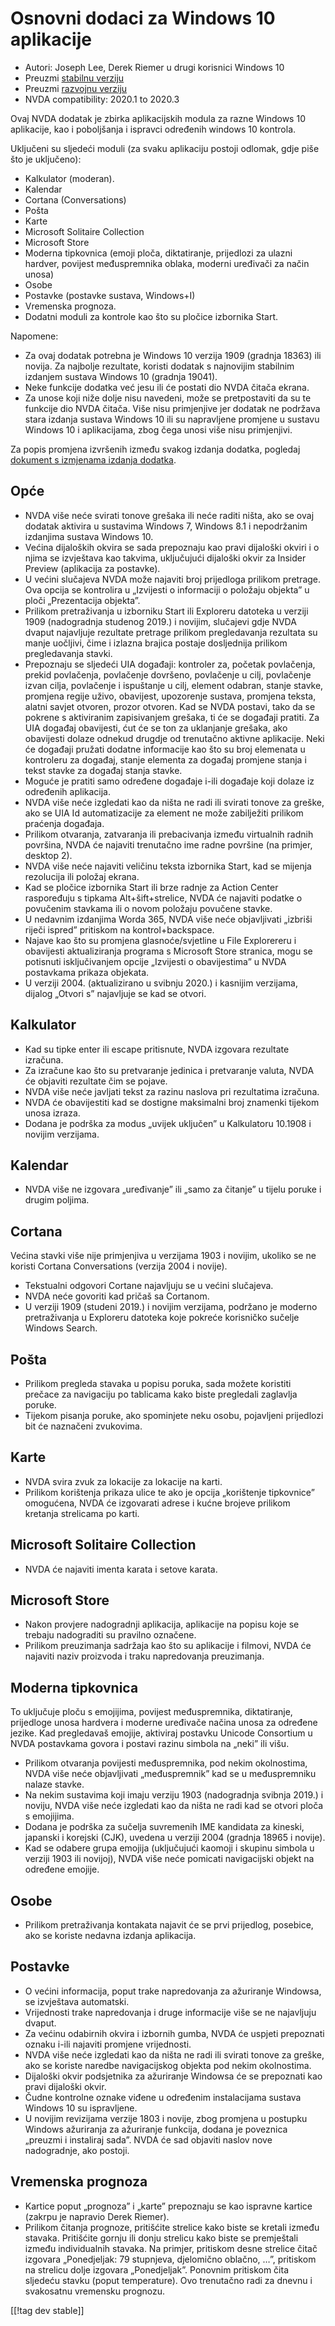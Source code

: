 # Osnovni dodaci za Windows 10 aplikacije #

* Autori: Joseph Lee, Derek Riemer u drugi korisnici Windows 10
* Preuzmi [stabilnu verziju][1]
* Preuzmi [razvojnu verziju][2]
* NVDA compatibility: 2020.1 to 2020.3

Ovaj NVDA dodatak je zbirka aplikacijskih modula za razne Windows 10
aplikacije, kao i poboljšanja i ispravci određenih windows 10 kontrola.

Uključeni su sljedeći moduli (za svaku aplikaciju postoji odlomak, gdje piše
što je uključeno):

* Kalkulator (moderan).
* Kalendar
* Cortana (Conversations)
* Pošta
* Karte
* Microsoft Solitaire Collection
* Microsoft Store
* Moderna tipkovnica (emoji ploča, diktatiranje, prijedlozi za ulazni
  hardver, povijest međuspremnika oblaka, moderni uređivači za način unosa)
* Osobe
* Postavke (postavke sustava, Windows+I)
* Vremenska prognoza.
* Dodatni moduli za kontrole kao što su pločice izbornika Start.

Napomene:

* Za ovaj dodatak potrebna je Windows 10 verzija 1909 (gradnja 18363) ili
  novija. Za najbolje rezultate, koristi dodatak s najnovijim stabilnim
  izdanjem sustava Windows 10 (gradnja 19041).
* Neke funkcije dodatka već jesu ili će postati dio NVDA čitača ekrana.
* Za unose koji niže dolje nisu navedeni, može se pretpostaviti da su te
  funkcije dio NVDA čitača. Više nisu primjenjive jer dodatak ne podržava
  stara izdanja sustava Windows 10 ili su napravljene promjene u sustavu
  Windows 10 i aplikacijama, zbog čega unosi više nisu primjenjivi.

Za popis promjena izvršenih između svakog izdanja dodatka, pogledaj
[dokument s izmjenama izdanja dodatka][3].

## Opće

* NVDA više neće svirati tonove grešaka ili neće raditi ništa, ako se ovaj
  dodatak aktivira u sustavima Windows 7, Windows 8.1 i nepodržanim
  izdanjima sustava Windows 10.
* Većina dijaloških okvira se sada prepoznaju kao pravi dijaloški okviri i o
  njima se izvještava kao takvima, uključujući dijaloški okvir za Insider
  Preview (aplikacija za postavke).
* U većini slučajeva NVDA može najaviti broj prijedloga prilikom
  pretrage. Ova opcija se kontrolira u „Izvijesti o informaciji o položaju
  objekta” u ploči „Prezentacija objekta”.
* Prilikom pretraživanja u izborniku Start ili Exploreru datoteka u verziji
  1909 (nadogradnja studenog 2019.) i novijim, slučajevi gdje NVDA dvaput
  najavljuje rezultate pretrage prilikom pregledavanja rezultata su manje
  uočljivi, čime i izlazna brajica postaje dosljednija prilikom
  pregledavanja stavki.
* Prepoznaju se sljedeći UIA događaji: kontroler za, početak povlačenja,
  prekid povlačenja, povlačenje dovršeno, povlačenje u cilj, povlačenje
  izvan cilja, povlačenje i ispuštanje u cilj, element odabran, stanje
  stavke, promjena regije uživo, obavijest, upozorenje sustava, promjena
  teksta, alatni savjet otvoren, prozor otvoren. Kad se NVDA postavi, tako
  da se pokrene s aktiviranim zapisivanjem grešaka, ti će se događaji
  pratiti. Za UIA događaj obavijesti, ćut će se ton za uklanjanje grešaka,
  ako obavijesti dolaze odnekud drugdje od trenutačno aktivne
  aplikacije. Neki će događaji pružati dodatne informacije kao što su broj
  elemenata u kontroleru za događaj, stanje elementa za događaj promjene
  stanja i tekst stavke za događaj stanja stavke.
* Moguće je pratiti samo određene događaje i-ili događaje koji dolaze iz
  određenih aplikacija.
* NVDA više neće izgledati kao da ništa ne radi ili svirati tonove za
  greške, ako se UIA Id automatizacije za element ne može zabilježiti
  prilikom praćenja događaja.
* Prilikom otvaranja, zatvaranja ili prebacivanja između virtualnih radnih
  površina, NVDA će najaviti trenutačno ime radne površine (na primjer,
  desktop 2).
* NVDA više neće najaviti veličinu teksta izbornika Start, kad se mijenja
  rezolucija ili položaj ekrana.
* Kad se pločice izbornika Start ili brze radnje za Action Center
  raspoređuju s tipkama Alt+šift+strelice, NVDA će najaviti podatke o
  povučenim stavkama ili o novom položaju povučene stavke.
* U nedavnim izdanjima Worda 365, NVDA više neće objavljivati „izbriši
  riječi ispred” pritiskom na kontrol+backspace.
* Najave kao što su promjena glasnoće/svjetline u File Explorereru i
  obavijesti aktualiziranja programa s Microsoft Store stranica, mogu se
  potisnuti isključivanjem opcije „Izvijesti o obavijestima” u NVDA
  postavkama prikaza objekata.
* U verziji 2004. (aktualizirano u svibnju 2020.) i kasnijim verzijama,
  dijalog „Otvori s” najavljuje se kad se otvori.

## Kalkulator

* Kad su tipke enter ili escape pritisnute, NVDA izgovara rezultate
  izračuna.
* Za izračune kao što su pretvaranje jedinica i pretvaranje valuta, NVDA će
  objaviti rezultate čim se pojave.
* NVDA više neće javljati tekst za razinu naslova pri rezultatima izračuna.
* NVDA će obavijestiti kad se dostigne maksimalni broj znamenki tijekom
  unosa izraza.
* Dodana je podrška za modus „uvijek uključen” u Kalkulatoru 10.1908 i
  novijim verzijama.

## Kalendar

* NVDA više ne izgovara „uređivanje” ili „samo za čitanje” u tijelu poruke i
  drugim poljima.

## Cortana

Većina stavki više nije primjenjiva u verzijama 1903 i novijim, ukoliko se
ne koristi Cortana Conversations (verzija 2004 i novije).

* Tekstualni odgovori Cortane najavljuju se u većini slučajeva.
* NVDA neće govoriti kad pričaš sa Cortanom.
* U verziji 1909 (studeni 2019.) i novijim verzijama, podržano je moderno
  pretraživanja u Exploreru datoteka koje pokreće korisničko sučelje Windows
  Search.

## Pošta

* Prilikom pregleda stavaka u popisu poruka, sada možete koristiti prečace
  za navigaciju po tablicama kako biste pregledali zaglavlja poruke.
* Tijekom pisanja poruke, ako spominjete neku osobu, pojavljeni prijedlozi
  bit će naznačeni zvukovima.

## Karte

* NVDA svira zvuk za lokacije za lokacije na karti.
* Prilikom korištenja prikaza ulice te ako je opcija „korištenje tipkovnice”
  omogućena, NVDA će izgovarati adrese i kućne brojeve prilikom kretanja
  strelicama po karti.

## Microsoft Solitaire Collection

* NVDA će najaviti imenta karata i setove karata.

## Microsoft Store

* Nakon provjere nadogradnji aplikacija, aplikacije na popisu koje se
  trebaju nadograditi su pravilno označene.
* Prilikom preuzimanja sadržaja kao što su aplikacije i filmovi, NVDA će
  najaviti naziv proizvoda i traku napredovanja preuzimanja.

## Moderna tipkovnica

To uključuje ploču s emojijima, povijest međuspremnika, diktatiranje,
prijedloge unosa hardvera i moderne uređivače načina unosa za određene
jezike. Kad pregledavaš emojije, aktiviraj postavku Unicode Consortium u
NVDA postavkama govora i postavi razinu simbola na „neki” ili višu.

* Prilikom otvaranja povijesti međuspremnika, pod nekim okolnostima, NVDA
  više neće objavljivati „međuspremnik” kad se u međuspremniku nalaze
  stavke.
* Na nekim sustavima koji imaju verziju 1903 (nadogradnja svibnja 2019.) i
  noviju, NVDA više neće izgledati kao da ništa ne radi kad se otvori ploča
  s emojijima.
* Dodana je podrška za sučelja suvremenih IME kandidata za kineski, japanski
  i korejski (CJK), uvedena u verziji 2004 (gradnja 18965 i novije).
* Kad se odabere grupa emojija (uključujući kaomoji i skupinu simbola u
  verziji 1903 ili novijoj), NVDA više neće pomicati navigacijski objekt na
  određene emojije.

## Osobe

* Prilikom pretraživanja kontakata najavit će se prvi prijedlog, posebice,
  ako se koriste nedavna izdanja aplikacija.

## Postavke

* O većini informacija, poput trake napredovanja za ažuriranje Windowsa, se
  izvještava automatski.
* Vrijednosti trake napredovanja i druge informacije više se ne najavljuju
  dvaput.
* Za većinu odabirnih okvira i izbornih gumba, NVDA će uspjeti prepoznati
  oznaku i-ili najaviti promjene vrijednosti.
* NVDA više neće izgledati kao da ništa ne radi ili svirati tonove za
  greške, ako se koriste naredbe navigacijskog objekta pod nekim
  okolnostima.
* Dijaloški okvir podsjetnika za ažuriranje Windowsa će se prepoznati kao
  pravi dijaloški okvir.
* Čudne kontrolne oznake viđene u određenim instalacijama sustava Windows 10
  su ispravljene.
* U novijim revizijama verzije 1803 i novije, zbog promjena u postupku
  Windows ažuriranja za ažuriranje funkcija, dodana je poveznica „preuzmi i
  instaliraj sada”. NVDA će sad objaviti naslov nove nadogradnje, ako
  postoji.

## Vremenska prognoza

* Kartice poput „prognoza” i „karte” prepoznaju se kao ispravne kartice
  (zakrpu je napravio Derek Riemer).
* Prilikom čitanja prognoze, pritišćite strelice kako biste se kretali
  između stavaka. Pritišćite gornju ili donju strelicu kako biste se
  premještali između individualnih stavaka. Na primjer, pritiskom desne
  strelice čitač izgovara „Ponedjeljak: 79 stupnjeva, djelomično oblačno,
  …”, pritiskom na strelicu dolje izgovara „Ponedjeljak”. Ponovnim pritiskom
  čita sljedeću stavku (poput temperature). Ovo trenutačno radi za dnevnu i
  svakosatnu vremensku prognozu.

[[!tag dev stable]]

[1]: https://addons.nvda-project.org/files/get.php?file=w10

[2]: https://addons.nvda-project.org/files/get.php?file=w10-dev

[3]: https://github.com/josephsl/wintenapps/wiki/w10changelog
